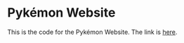 # Pykémon Website
This is the code for the Pykémon Website.
The link is [here](nickatgihs.github.com/pykemon).

